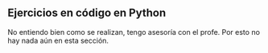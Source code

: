## Ejercicios en código en Python

No entiendo bien como se realizan, tengo asesoría con el profe. Por esto no hay nada aún en esta sección.